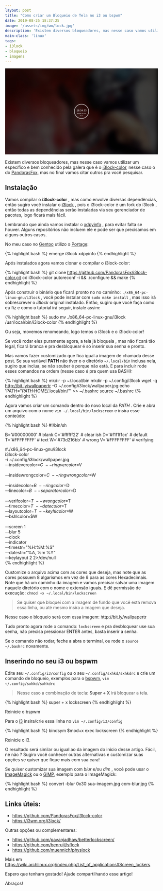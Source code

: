 ```yaml
---
layout: post
title: "Como criar um Bloqueio de Tela no i3 ou bspwm"
date: 2019-08-25 18:37:25
image: '/assets/img/wm/lock.jpg'
description: 'Existem diversos bloqueadores, mas nesse caso vamos utilizar um específico e bem conhecido pela galera.'
main-class: 'linux'
tags:
- i3lock
- bloqueio
- imagens
---
```


![Como criar um Bloqueio Tela no i3 ou bspwm](/assets/img/wm/lock.jpg)

Existem diversos bloqueadores, mas nesse caso vamos utilizar um específico e bem conhecido pela galera que é o [i3lock-color](https://github.com/PandorasFox/i3lock-color), nesse caso o do [PandorasFox](https://github.com/PandorasFox/i3lock-color), mas no final vamos citar outros pra você pesquisar.

## Instalação

Vamos compilar o **i3lock-color** , mas como envolve diversas dependências, então sugiro você instalar o [i3lock](https://i3wm.org/i3lock/) , pois o i3lock-color é um fork do i3lock , então todas as dependências serão instaladas via seu gerenciador de pacotes, logo ficará mais fácil.

Lembrando que ainda vamos instalar o [xdpyinfo](https://gitlab.freedesktop.org/xorg/app/xdpyinfo) , para evitar falta se houver. Alguns repositórios não incluem ele e pode ser que precisamos em alguns outros casos.

No meu caso no [Gentoo](https://terminalroot.com.br/2017/05/como-instalar-o-gentoo.html) utilizo o [Portage](https://wiki.gentoo.org/wiki/Portage):

{% highlight bash %}
emerge i3lock xdpyinfo
{% endhighlight  %}

Após instalados agora vamos clonar e compilar o i3lock-color:

{% highlight bash %}
git clone https://github.com/PandorasFox/i3lock-color.git
cd i3lock-color
autoreconf -i && ./configure && make
{% endhighlight  %}

Após construir o binário que ficará pronto no no caminho: `./x86_64-pc-linux-gnu/i3lock` , você pode instalar com `sudo make install` , mas isso irá sobrescrever o *i3lock* original instalado. Então, sugiro que você faça como eu fiz e como o tutorial irá seguir, instale assim:

{% highlight bash %}
sudo mv ./x86_64-pc-linux-gnu/i3lock /usr/local/bin/i3lock-color
{% endhighlight  %}

Ou seja, movemos renomeando, logo temos o i3lock e o i3lock-color!

Se você rodar eles puramente agora, a tela já bloqueia , mas não ficará tão legal, ficará branca e pra desbloquear é só inserir sua senha e pronto.

Mas vamos fazer customizado que fica igual a imagem de chamada desse post. Se sua variável **PATH** não tiver o o diretório `~/.local/bin` inclusa nela, sugiro que inclua, se não souber é porque não está. E para incluir rode esses comandos na ordem (nesse caso é pra quem usa BASH):

{% highlight bash %}
mkdir -p ~/.local/bin
mkdir -p ~/.config/i3lock
wget -q http://bit.ly/wallpapertr -O ~/.config/i3lock/wallpaper.jpg
echo 'PATH="${PATH}:$HOME/.local/bin/"' >> ~/.bashrc
source ~/.bashrc
{% endhighlight  %}

<script async src="https://pagead2.googlesyndication.com/pagead/js/adsbygoogle.js"></script>
<!-- Informat -->
<ins class="adsbygoogle"
     style="display:block"
     data-ad-client="ca-pub-2838251107855362"
     data-ad-slot="2327980059"
     data-ad-format="auto"
     data-full-width-responsive="true"></ins>
<script>
(adsbygoogle = window.adsbygoogle || []).push({});
</script>

Agora vamos criar um comando dentro do novo local da *PATH* . Crie e abra um arquivo com o nome `vim ~/.local/bin/lockscreen` e insira esse conteúdo:

{% highlight bash %}
#!/bin/sh

B='#00000000'  # blank
C='#ffffff22'  # clear ish
D='#f1f1f1cc'  # default
T='#FFFFFFFF'  # text
W='#73d216bb'  # wrong
V='#FFFFFFFF'  # verifying

#./x86_64-pc-linux-gnu/i3lock \
i3lock-color \
-i ~/.config/i3lock/wallpaper.jpg \
--insidevercolor=$C   \
--ringvercolor=$V     \
\
--insidewrongcolor=$C \
--ringwrongcolor=$W   \
\
--insidecolor=$B      \
--ringcolor=$D        \
--linecolor=$B        \
--separatorcolor=$D   \
\
--verifcolor=$T        \
--wrongcolor=$T        \
--timecolor=$T        \
--datecolor=$T        \
--layoutcolor=$T      \
--keyhlcolor=$W       \
--bshlcolor=$W        \
\
--screen 1            \
--blur 5              \
--clock               \
--indicator           \
--timestr="%H:%M:%S"  \
--datestr="%A, %m %Y" \
--keylayout 2  2>/dev/null    \
{% endhighlight  %}

Customize o arquivo acima com as cores que deseja, mas note que as cores possuem 8 algarismos em vez de 6 para as cores Hexadecimais. Note que há um caminho da imagem e vamos precisar salvar uma imagem naquele diretório com o nome e extensão iguais. E dê permissão de execução: `chmod +x ~/.local/bin/lockscreen`

> Se quiser que bloquei com a imagem de fundo que você está remova essa linha, ou até mesmo insira a imagem que deseja.

Nesse caso o bloqueio será com essa imagem: <http://bit.ly/wallpapertr>

Tudo pronto agora rode o comando: `lockscreen` e pra desbloquear use sua senha, não precisa pressionar ENTER antes, basta inserir a senha.

Se o comando não rodar, feche a abra o terminal, ou rode o `source ~/.bashrc` novamente.

## Inserindo no seu i3 ou bspwm

Edite seu `~/.config/i3/config` ou o seu `~/.config/sxhkd/sxhkdrc` e crie um comando de bloqueio, exemplos para o [bspwm](http://cse.google.com.br/cse?cx=004473188612396442360:qs2ekmnkweq&q=bspwm), `vim ~/.config/sxhkd/sxhkdrc`

> Nesse caso a combinação de tecla: **Super + X** irá bloquear a tela.

{% highlight bash %}
super + x
	lockscreen
{% endhighlight  %}

Reinicie o bspwm

Para o [i3](https://terminalroot.com.br/2018/07/como-instalar-e-configurar-o-i3wm-e-o-i3blocks.html) insira/crie essa linha no `vim ~/.config/i3/config`

{% highlight bash %}
bindsym $mod+x exec lockscreen
{% endhighlight  %}

Reinicie o i3.

O resultado será similar ou igual ao da imagem do início desse artigo. Fácil, né não ? Sugiro você conhecer outras alternativas e customizar suas opções se quiser que fique mais com sua cara!

Se quiser customizar sua imagem com *blur* e/ou *dim* , você pode usar o [ImageMagick](https://terminalroot.com.br/2015/03/tratamento-de-imagens-com-imagemagick.html) ou o [GIMP](http://cse.google.com.br/cse?cx=004473188612396442360:qs2ekmnkweq&q=GIMP), exemplo para o ImageMagick:

{% highlight bash %}
convert -blur 0x30 sua-imagem.jpg com-blur.jpg
{% endhighlight  %}

## Links úteis:

+ <https://github.com/PandorasFox/i3lock-color>
+ <https://i3wm.org/i3lock/>

Outras opções ou complementares:

+ <https://github.com/pavanjadhaw/betterlockscreen/>
+ <https://github.com/benruijl/sflock>
+ <https://github.com/muennich/physlock>

Mais em <https://wiki.archlinux.org/index.php/List_of_applications#Screen_lockers>

Espero que tenham gostado! Ajude compartilhando esse artigo!

Abraços!
    
